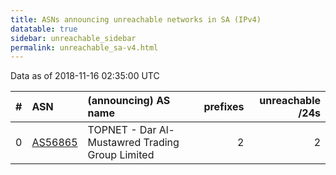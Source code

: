 ```yaml
---
title: ASNs announcing unreachable networks in SA (IPv4)
datatable: true
sidebar: unreachable_sidebar
permalink: unreachable_sa-v4.html
---
```


Data as of 2018-11-16 02:35:00 UTC


<div class="datatable-begin"></div>

|   # | ASN                                    | (announcing) AS name                            |   prefixes |   unreachable /24s |
|----:|:---------------------------------------|:------------------------------------------------|-----------:|-------------------:|
|   0 | [AS56865](unreachable_AS56865-v4.html) | TOPNET - Dar Al-Mustawred Trading Group Limited |          2 |                  2 |

<div class="datatable-end"></div>